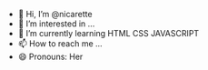 - 👋 Hi, I’m @nicarette
- 👀 I’m interested in ...
- 🌱 I’m currently learning HTML CSS JAVASCRIPT
- 📫 How to reach me ...
- 😄 Pronouns: Her
